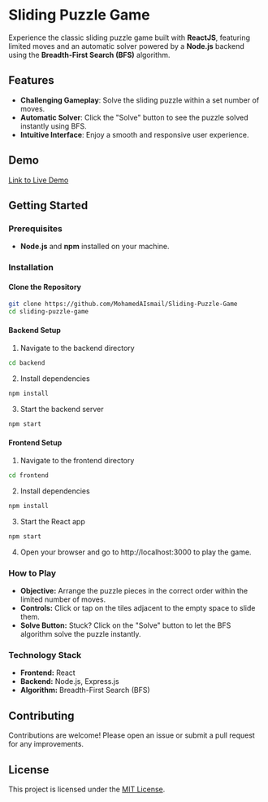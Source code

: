 # Sliding Puzzle Game

Experience the classic sliding puzzle game built with **ReactJS**, featuring limited moves and an automatic solver powered by a **Node.js** backend using the **Breadth-First Search (BFS)** algorithm.

## Features

- **Challenging Gameplay**: Solve the sliding puzzle within a set number of moves.
- **Automatic Solver**: Click the "Solve" button to see the puzzle solved instantly using BFS.
- **Intuitive Interface**: Enjoy a smooth and responsive user experience.

## Demo

[Link to Live Demo](https://slider-puzzle-game.vercel.app/)

## Getting Started

### Prerequisites

- **Node.js** and **npm** installed on your machine.

### Installation

#### Clone the Repository

```bash
git clone https://github.com/MohamedAIsmail/Sliding-Puzzle-Game
cd sliding-puzzle-game
```

#### Backend Setup

1. Navigate to the backend directory

```bash
cd backend
```

2. Install dependencies

```bash
npm install
```

3. Start the backend server

```bash
npm start
```

#### Frontend Setup

1. Navigate to the frontend directory

```bash
cd frontend
```

2. Install dependencies

```bash
npm install
```

3. Start the React app

```bash
npm start
```

4. Open your browser and go to http://localhost:3000 to play the game.

### How to Play

- **Objective:** Arrange the puzzle pieces in the correct order within the limited number of moves.
- **Controls:** Click or tap on the tiles adjacent to the empty space to slide them.
- **Solve Button:** Stuck? Click on the "Solve" button to let the BFS algorithm solve the puzzle instantly.

### Technology Stack

- **Frontend:** React
- **Backend:** Node.js, Express.js
- **Algorithm:** Breadth-First Search (BFS)

## Contributing

Contributions are welcome! Please open an issue or submit a pull request for any improvements.

## License

This project is licensed under the [MIT License](https://opensource.org/license/mit).

